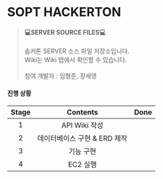 # SOPT HACKERTON

>#### 💻SERVER SOURCE FILES💻
>솝커톤 SERVER 소스 파일 저장소입니다.
<br> Wiki는 Wiki 탭에서 확인할 수 있습니다.
<br><br>참여 개발자 : 임형준, 장세영

#### 
#### 진행 상황
|Stage|Contents|Done|
|:--:|:--------------:|:--:|
|1|API Wiki 작성||
|2|데이터베이스 구현 & ERD 제작||
|3|기능 구현||
|4|EC2 실행||